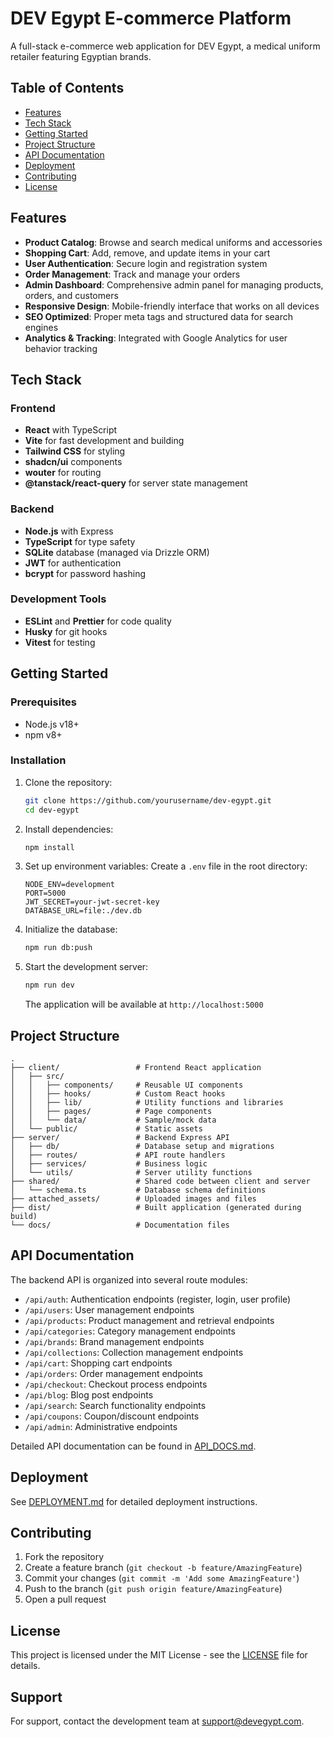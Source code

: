 # DEV Egypt E-commerce Platform

A full-stack e-commerce web application for DEV Egypt, a medical uniform retailer featuring Egyptian brands.

## Table of Contents
- [Features](#features)
- [Tech Stack](#tech-stack)
- [Getting Started](#getting-started)
- [Project Structure](#project-structure)
- [API Documentation](#api-documentation)
- [Deployment](#deployment)
- [Contributing](#contributing)
- [License](#license)

## Features

- **Product Catalog**: Browse and search medical uniforms and accessories
- **Shopping Cart**: Add, remove, and update items in your cart
- **User Authentication**: Secure login and registration system
- **Order Management**: Track and manage your orders
- **Admin Dashboard**: Comprehensive admin panel for managing products, orders, and customers
- **Responsive Design**: Mobile-friendly interface that works on all devices
- **SEO Optimized**: Proper meta tags and structured data for search engines
- **Analytics & Tracking**: Integrated with Google Analytics for user behavior tracking

## Tech Stack

### Frontend
- **React** with TypeScript
- **Vite** for fast development and building
- **Tailwind CSS** for styling
- **shadcn/ui** components
- **wouter** for routing
- **@tanstack/react-query** for server state management

### Backend
- **Node.js** with Express
- **TypeScript** for type safety
- **SQLite** database (managed via Drizzle ORM)
- **JWT** for authentication
- **bcrypt** for password hashing

### Development Tools
- **ESLint** and **Prettier** for code quality
- **Husky** for git hooks
- **Vitest** for testing

## Getting Started

### Prerequisites
- Node.js v18+
- npm v8+

### Installation

1. Clone the repository:
   ```bash
   git clone https://github.com/yourusername/dev-egypt.git
   cd dev-egypt
   ```

2. Install dependencies:
   ```bash
   npm install
   ```

3. Set up environment variables:
   Create a `.env` file in the root directory:
   ```env
   NODE_ENV=development
   PORT=5000
   JWT_SECRET=your-jwt-secret-key
   DATABASE_URL=file:./dev.db
   ```

4. Initialize the database:
   ```bash
   npm run db:push
   ```

5. Start the development server:
   ```bash
   npm run dev
   ```

   The application will be available at `http://localhost:5000`

## Project Structure

```
.
├── client/                 # Frontend React application
│   ├── src/
│   │   ├── components/     # Reusable UI components
│   │   ├── hooks/          # Custom React hooks
│   │   ├── lib/            # Utility functions and libraries
│   │   ├── pages/          # Page components
│   │   └── data/           # Sample/mock data
│   └── public/             # Static assets
├── server/                 # Backend Express API
│   ├── db/                 # Database setup and migrations
│   ├── routes/             # API route handlers
│   ├── services/           # Business logic
│   └── utils/              # Server utility functions
├── shared/                 # Shared code between client and server
│   └── schema.ts           # Database schema definitions
├── attached_assets/        # Uploaded images and files
├── dist/                   # Built application (generated during build)
└── docs/                   # Documentation files
```

## API Documentation

The backend API is organized into several route modules:

- `/api/auth`: Authentication endpoints (register, login, user profile)
- `/api/users`: User management endpoints
- `/api/products`: Product management and retrieval endpoints
- `/api/categories`: Category management endpoints
- `/api/brands`: Brand management endpoints
- `/api/collections`: Collection management endpoints
- `/api/cart`: Shopping cart endpoints
- `/api/orders`: Order management endpoints
- `/api/checkout`: Checkout process endpoints
- `/api/blog`: Blog post endpoints
- `/api/search`: Search functionality endpoints
- `/api/coupons`: Coupon/discount endpoints
- `/api/admin`: Administrative endpoints

Detailed API documentation can be found in [API_DOCS.md](docs/API_DOCS.md).

## Deployment

See [DEPLOYMENT.md](DEPLOYMENT.md) for detailed deployment instructions.

## Contributing

1. Fork the repository
2. Create a feature branch (`git checkout -b feature/AmazingFeature`)
3. Commit your changes (`git commit -m 'Add some AmazingFeature'`)
4. Push to the branch (`git push origin feature/AmazingFeature`)
5. Open a pull request

## License

This project is licensed under the MIT License - see the [LICENSE](LICENSE) file for details.

## Support

For support, contact the development team at support@devegypt.com.